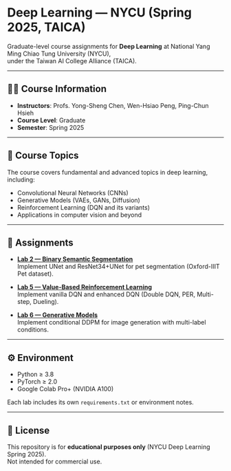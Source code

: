 # Deep Learning — NYCU (Spring 2025, TAICA)

Graduate-level course assignments for **Deep Learning** at National Yang Ming Chiao Tung University (NYCU),  
under the Taiwan AI College Alliance (TAICA).

---

## 👨‍🏫 Course Information
- **Instructors**: Profs. Yong-Sheng Chen, Wen-Hsiao Peng, Ping-Chun Hsieh  
- **Course Level**: Graduate  
- **Semester**: Spring 2025  

---

## 🎯 Course Topics
The course covers fundamental and advanced topics in deep learning, including:
- Convolutional Neural Networks (CNNs)  
- Generative Models (VAEs, GANs, Diffusion)  
- Reinforcement Learning (DQN and its variants)  
- Applications in computer vision and beyond  

---

## 📝 Assignments

- **[Lab 2 — Binary Semantic Segmentation](./LAB2/README.md)**  
  Implement UNet and ResNet34+UNet for pet segmentation (Oxford-IIIT Pet dataset).  

- **[Lab 5 — Value-Based Reinforcement Learning](./LAB5/README.md)**  
  Implement vanilla DQN and enhanced DQN (Double DQN, PER, Multi-step, Dueling).  

- **[Lab 6 — Generative Models](./LAB6/README.md)**  
  Implement conditional DDPM for image generation with multi-label conditions.  

---

## ⚙️ Environment
- Python ≥ 3.8  
- PyTorch ≥ 2.0  
- Google Colab Pro+ (NVIDIA A100)  

Each lab includes its own `requirements.txt` or environment notes.  

---

## 📄 License
This repository is for **educational purposes only** (NYCU Deep Learning Spring 2025).  
Not intended for commercial use.  
